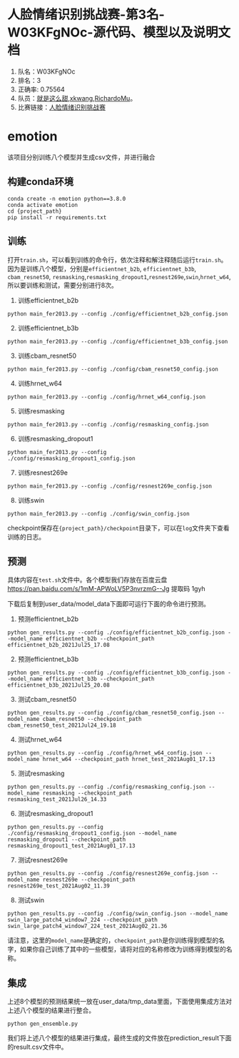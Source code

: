 
# 人脸情绪识别挑战赛-第3名-W03KFgNOc-源代码、模型以及说明文档
1. 队名：W03KFgNOc
2. 排名：3
3. 正确率: 0.75564
4. 队员：[就是这么甜](https://github.com/yyMoming),[xkwang](https://github.com/xk-wang),[RichardoMu](https://github.com/RichardoMrMu)。
5. 比赛链接：[人脸情绪识别挑战赛](http://challenge.xfyun.cn/topic/info?type=facial-emotion-recognition)
# emotion 
该项目分别训练八个模型并生成csv文件，并进行融合
## 构建conda环境
```shell
conda create -n emotion python==3.8.0
conda activate emotion
cd {project_path}
pip install -r requirements.txt
```
## 训练
打开`train.sh`，可以看到训练的命令行，依次注释和解注释随后运行`train.sh`。
因为是训练八个模型，分别是`efficientnet_b2b`, `efficientnet_b3b`, `cbam_resnet50`, `resmasking`,`resmasking_dropout1`,`resnest269e`,`swin`,`hrnet_w64`,所以要训练和测试，需要分别进行8次。

1. 训练efficientnet_b2b

```shell
python main_fer2013.py --config ./config/efficientnet_b2b_config.json
```
2. 训练efficientnet_b3b

```shell
python main_fer2013.py --config ./config/efficientnet_b3b_config.json
```
3. 训练cbam_resnet50

```shell
python main_fer2013.py --config ./config/cbam_resnet50_config.json
```

4. 训练hrnet_w64

```shell
python main_fer2013.py --config ./config/hrnet_w64_config.json
```
5. 训练resmasking

```shell
python main_fer2013.py --config ./config/resmasking_config.json
```
6. 训练resmasking_dropout1

```shell
python main_fer2013.py --config ./config/resmasking_dropout1_config.json
```
7. 训练resnest269e

```shell
python main_fer2013.py --config ./config/resnest269e_config.json
```

8. 训练swin

```shell
python main_fer2013.py --config ./config/swin_config.json
```
checkpoint保存在`{project_path}/checkpoint`目录下，可以在`log`文件夹下查看训练的日志。
## 预测
具体内容在`test.sh`文件中。各个模型我们存放在百度云盘 https://pan.baidu.com/s/1mM-APWoLV5P3nvrzmG--Jg  提取码 1gyh

下载后复制到user_data/model_data下面即可运行下面的命令进行预测。

1. 预测efficientnet_b2b

```shell
python gen_results.py --config ./config/efficientnet_b2b_config.json --model_name efficientnet_b2b --checkpoint_path efficientnet_b2b_2021Jul25_17.08
```
2. 预测efficientnet_b3b

```shell
python gen_results.py --config ./config/efficientnet_b3b_config.json --model_name efficientnet_b3b --checkpoint_path efficientnet_b3b_2021Jul25_20.08
```
3. 测试cbam_resnet50

```shell
python gen_results.py --config ./config/cbam_resnet50_config.json --model_name cbam_resnet50 --checkpoint_path cbam_resnet50_test_2021Jul24_19.18
```
4. 测试hrnet_w64

```shell
python gen_results.py --config ./config/hrnet_w64_config.json --model_name hrnet_w64 --checkpoint_path hrnet_test_2021Aug01_17.13
```
5. 测试resmasking

```shell
python gen_results.py --config ./config/resmasking_config.json --model_name resmasking --checkpoint_path resmasking_test_2021Jul26_14.33
```
6. 测试resmasking_dropout1

```shell
python gen_results.py --config ./config/resmasking_dropout1_config.json --model_name resmasking_dropout1 --checkpoint_path resmasking_dropout1_test_2021Aug01_17.13
```
7. 测试resnest269e

```shell
python gen_results.py --config ./config/resnest269e_config.json --model_name resnest269e --checkpoint_path resnest269e_test_2021Aug02_11.39
```

8. 测试swin

```shell
python gen_results.py --config ./config/swin_config.json --model_name swin_large_patch4_window7_224 --checkpoint_path swin_large_patch4_window7_224_test_2021Aug02_21.36
```
请注意，这里的`model_name`是确定的，`checkpoint_path`是你训练得到模型的名字，如果你自己训练了其中的一些模型，请将对应的名称修改为训练得到模型的名称。

## 集成

上述8个模型的预测结果统一放在user_data/tmp_data里面，下面使用集成方法对上述八个模型的结果进行整合。

```shell
python gen_ensemble.py
```
我们将上述八个模型的结果进行集成，最终生成的文件放在prediction_result下面的result.csv文件中。

